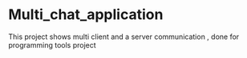 # Multi_chat_application
This project shows multi client and a server communication , done for programming tools project
